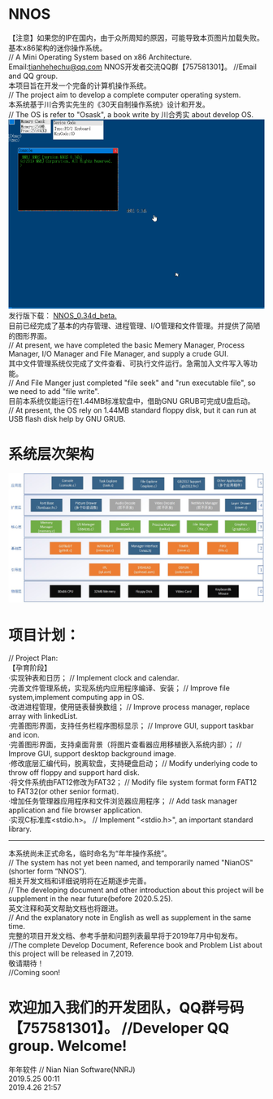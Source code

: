# NNOS
【注意】如果您的IP在国内，由于众所周知的原因，可能导致本页图片加载失败。 
基本x86架构的迷你操作系统。  
// A Mini Operating System based on x86 Architecture.  
Email:tianhehechu@qq.com  NNOS开发者交流QQ群【757581301】。  //Email and QQ group.  
本项目旨在开发一个完备的计算机操作系统。  
// The project aim to develop a complete computer operating system.  
本系统基于川合秀实先生的《30天自制操作系统》设计和开发。  
// The OS is refer to "Osask", a book write by 川合秀实 about develop OS.  
![Image text](https://github.com/nnrj/nnos/blob/master/doc/img/NNOS_0.34b.gif)  
发行版下载： [NNOS_0.34d_beta.](https://raw.githubusercontent.com/nnrj/nnos/master/beta/NNOS_0.34d_beta.zip)  
目前已经完成了基本的内存管理、进程管理、I/O管理和文件管理。并提供了简陋的图形界面。  
// At present, we have completed the basic Memery Manager, Process Manager, I/O Manager and File Manager, and supply a crude GUI.  
其中文件管理系统仅完成了文件查看、可执行文件运行。急需加入文件写入等功能。  
// And File Manger just completed "file seek" and "run executable file", so we need to add "file write".  
目前本系统仅能运行在1.44MB标准软盘中，借助GNU GRUB可完成U盘启动。  
// At present, the OS rely on 1.44MB standard floppy disk, but it can run at USB flash disk help by GNU GRUB.  
  # 系统层次架构
  ![Image text](https://github.com/nnrj/nnos/blob/master/doc/img/NNOS_Framework.jpg)  
# 项目计划：  
// Project Plan:  
【孕育阶段】  
  ·实现钟表和日历；  // Implement clock and calendar.  
  ·完善文件管理系统，实现系统内应用程序编译、安装；  // Improve file system,implement computing app in OS.    
  ·改进进程管理，使用链表替换数组；  // Improve process manager, replace array with linkedList.  
  ·完善图形界面，支持任务栏程序图标显示；  // Improve GUI, support taskbar and icon.  
  ·完善图形界面，支持桌面背景（将图片查看器应用移植嵌入系统内部）；  // Improve GUI, support desktop background image.  
  ·修改底层汇编代码，脱离软盘，支持硬盘启动；  // Modify underlying code to throw off floppy and support hard disk.  
  ·将文件系统由FAT12修改为FAT32；  // Modify file system format form FAT12 to FAT32(or other senior format).  
  ·增加任务管理器应用程序和文件浏览器应用程序；  // Add task manager application and file browser application.  
  ·实现C标准库<stdio.h>。  // Implement "<stdio.h>", an important standard library.  
  
 ------------------------------------------------------------------------------
 本系统尚未正式命名，临时命名为“年年操作系统”。  
 // The system has not yet been named, and temporarily named "NianOS"(shorter form “NNOS”).  
 相关开发文档和详细说明将在近期逐步完善。  
 // The developing document and other introduction about this project will be supplement in the near future(before 2020.5.25).  
 英文注释和英文帮助文档也将跟进。  
 // And the explanatory note in English as well as supplement in the same time.  
 完整的项目开发文档、参考手册和问题列表最早将于2019年7月中旬发布。  
 //The complete Develop Document, Reference book and Problem List about this project will be released in 7,2019.  
 敬请期待！  
 //Coming soon!  

 # 欢迎加入我们的开发团队，QQ群号码【757581301】。 //Developer QQ group. Welcome!

  年年软件  // Nian Nian Software(NNRJ)   
  2019.5.25 00:11  
  2019.4.26 21:57
